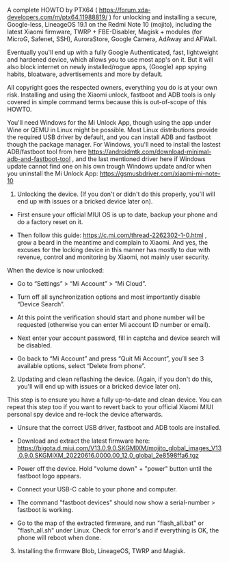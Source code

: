 A complete HOWTO by PTX64 ( https://forum.xda-developers.com/m/ptx64.11988819/ ) for unlocking and installing a secure, Google-less, LineageOS 19.1 on the Redmi Note 10 (mojito), including the latest Xiaomi firmware, TWRP + FBE-Disabler, Magisk + modules (for MicroG, Safenet, SSH), AuroraStore, Google Camera, AdAway and AFWall.

Eventually you'll end up with a fully Google Authenticated, fast, lightweight and hardened device, which allows you to use most app's on it. But it will also block internet on newly installed/rogue apps, (Google) app spying habits, bloatware, advertisements and more by default.

All copyright goes the respected owners, everything you do is at your own risk. Installing and using the Xiaomi unlock, fastboot and ADB tools is only covered in simple command terms because this is out-of-scope of this HOWTO.

You'll need Windows for the Mi Unlock App, though using the app under Wine or QEMU in Linux might be possible. Most Linux distributions provide the required USB driver by default, and you can install ADB and fastboot though the package manager. For Windows, you'll need to install the lastest ADB/fastboot tool from here https://androidmtk.com/download-minimal-adb-and-fastboot-tool , and the last mentioned driver here if Windows update cannot find one on his own trough Windows update and/or when you uninstall the Mi Unlock App: https://gsmusbdriver.com/xiaomi-mi-note-10


1. Unlocking the device. (If you don't or didn't do this properly, you'll will end up with issues or a bricked device later on).

- First ensure your official MIUI OS is up to date, backup your phone and do a factory reset on it.

- Then follow this guide: https://c.mi.com/thread-2262302-1-0.html , grow a beard in the meantime and complain to Xiaomi. And yes, the excuses for the locking device in this manner has mostly to due with revenue, control and monitoring by Xiaomi, not mainly user security.

When the device is now unlocked:

- Go to “Settings” > “Mi Account” > “Mi Cloud”.

- Turn off all synchronization options and most importantly disable “Device Search”.

- At this point the verification should start and phone number will be requested (otherwise you can enter Mi account ID number or email).

- Next enter your account password, fill in captcha and device search will be disabled.

- Go back to “Mi Account” and press “Quit Mi Account”, you’ll see 3 available options, select “Delete from phone”.


2. Updating and clean reflashing the device. (Again, if you don't do this, you'll will end up with issues or a bricked device later on).

This step is to ensure you have a fully up-to-date and clean device. You can repeat this step too if you want to revert back to your official Xiaomi MIUI personal spy device and re-lock the device afterwards.

- Unsure that the correct USB driver, fastboot and ADB tools are installed.

- Download and extract the latest firmware here: https://bigota.d.miui.com/V13.0.9.0.SKGMIXM/mojito_global_images_V13.0.9.0.SKGMIXM_20220616.0000.00_12.0_global_2e8598ffa6.tgz

- Power off the device. Hold "volume down" + "power" button until the fastboot logo appears.

- Connect your USB-C cable to your phone and computer.

- The command "fastboot devices" should now show a serial-number > fastboot is working.
- Go to the map of the extracted firmware, and run "flash_all.bat" or "flash_all.sh" under Linux. Check for error's and if everything is OK, the phone will reboot when done.


3. Installing the firmware Blob, LineageOS, TWRP and Magisk.

